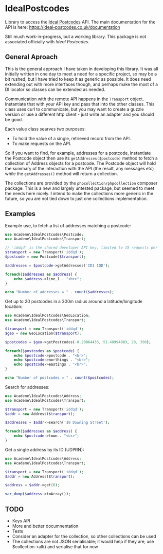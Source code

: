 # IdealPostcodes

Library to access the [Ideal Postcodes](https://ideal-postcodes.co.uk/) API.
The main documentation for the API is here:
https://ideal-postcodes.co.uk/documentation

Still much work-in-progress, but a working library. This package is not associated officially with *Ideal Postcodes*.

## General Aproach

This is the general approach I have taken in developing this library. It was all initially written in one day 
to meet a need for a specific project, so may be a bit rushed, but I have tried to keep it as generic as
possible. It does need extending out with more interfaces though, and perhaps make the most of a DI locator 
so classes can be extended as needed.

Communication with the remote API happens in the `Transport` object. Instantiate that with your API key
and pass that into the other classes. This class uses curl to communicate, but you may want to create
a guzzle version or use a different http client - just write an adapter and you should be good.

Each value class searves two purposes:

* To hold the value of a single, retrieved record from the API.
* To make requests on the API.

So if you want to find, for example, addresses for a postcode, instantiate the Postcode object then use its
`getAddresses($postcode)` method to fetch a collection of Address objects for a postcode. The Postcode object
will hold the summary of the interaction with the API (the result, any messages etc) while the `getAddresses()`
method will return a collection.

The collections are provided by the `phpcollection/phpcollection` composer package. This is a new and largely
untested package, but seemed to meet the needs here nicely. I intend to make the collections more generic
in the future, so you are not tied down to just one collections implementation.

## Examples

Example use, to fetch a list of addresses matching a postcode:

~~~php
use Academe\IdealPostcodes\Postcode;
use Academe\IdealPostcodes\Transport;

// 'iddqd' is the shared developer API key, limited to 15 requests per day for each IP address.
$transport = new Transport('iddqd');
$postcode = new Postcode($transport);

$addresses = $postcode->getAddresses('ID1 1QD');

foreach($addresses as $address) {
    echo $address->line_1 . "<br>";
}

echo "Number of addresses = " . count($addresses);
~~~

Get up to 20 postcodes in a 300m radius around a latitude/longitude location:

~~~php
use Academe\IdealPostcodes\GeoLocation;
use Academe\IdealPostcodes\Transport;

$transport = new Transport('iddqd');
$geo = new GeoLocation($transport);

$postcodes = $geo->getPostcodes(-0.20864436, 51.48994883, 20, 300);

foreach($postcodes as $postcode) {
    echo $postcode->postcode . "<br>";
    echo $postcode->northings . "<br>";
    echo $postcode->eastings . "<br>";
}

echo "Number of postcodes = " . count($postcodes);
~~~

Search for addresses:

~~~php
use Academe\IdealPostcodes\Address;
use Academe\IdealPostcodes\Transport;

$transport = new Transport('iddqd');
$addr = new Address($transport);

$addresses = $addr->search('10 Downing Street');

foreach($addresses as $address) {
    echo $postcode->town . "<br>";
}
~~~

Get a single address by its ID (UDPRN):

~~~php
use Academe\IdealPostcodes\Address;
use Academe\IdealPostcodes\Transport;

$transport = new Transport('iddqd');
$addr = new Address($transport);

$address = $addr->get(0);

var_dump($address->toArray());
~~~

## TODO

* Keys API
* More and better documnentation
* Tests
* Consider an adapter for the collection, so other collections can be used
* The collections are not JSON serialisable; it would help if they are; use $collection->all() and serialise that for now
